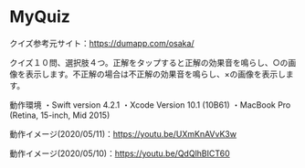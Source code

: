 # MyQuiz
クイズ参考元サイト：https://dumapp.com/osaka/

クイズ１０問、選択肢４つ。正解をタップすると正解の効果音を鳴らし、○の画像を表示します。不正解の場合は不正解の効果音を鳴らし、×の画像を表示します。

動作環境 ・Swift version 4.2.1 ・Xcode Version 10.1 (10B61) ・MacBook Pro (Retina, 15-inch, Mid 2015)

動作イメージ(2020/05/11)：https://youtu.be/UXmKnAVvK3w

動作イメージ(2020/05/10)：https://youtu.be/QdQlhBICT60
